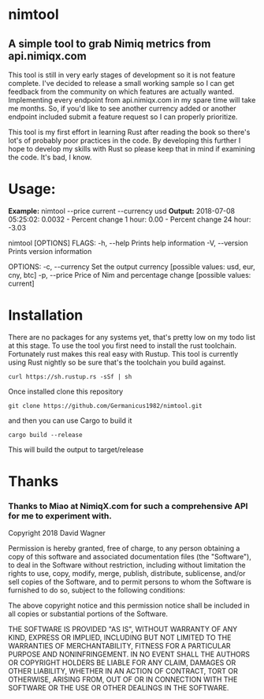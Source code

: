 ﻿# nimtool  
## A simple tool to grab Nimiq metrics from api.nimiqx.com
This tool is still in very early stages of development so it is not feature complete. I've decided to release a small working sample so I can get feedback from the community on which features are actually wanted. Implementing every endpoint from api.nimiqx.com in my spare time will take me months. So, if you'd like to see another currency added or another endpoint included submit a feature request so I can properly prioritize.

This tool is my first effort in learning Rust after reading the book so there's lot's of probably poor practices in the code. By developing this further I hope to develop my skills with Rust so please keep that in mind if examining the code. It's bad, I know.
  
# Usage: 
**Example:** nimtool --price current --currency usd
**Output:** 2018-07-08 05:25:02: 0.0032 - Percent change 1 hour: 0.00 - Percent change 24 hour: -3.03

nimtool [OPTIONS]
FLAGS:
-h, --help       Prints help information
-V, --version    Prints version information

OPTIONS:
-c, --currency <CURRENCY>    Set the output currency [possible values: usd, eur, cny, btc]
-p, --price <SCOPE>          Price of Nim and percentage change [possible values: current]

# Installation
There are no packages for any systems yet, that's pretty low on my todo list at this stage. To use the tool you first need to install the rust toolchain. Fortunately rust makes this real easy with Rustup. This tool is currently using Rust nightly so be sure that's the toolchain you build against.

    curl https://sh.rustup.rs -sSf | sh
Once installed clone this repository

    git clone https://github.com/Germanicus1982/nimtool.git
and then you can use Cargo to build it

    cargo build --release
This will build the output to target/release

# Thanks
### Thanks to Miao at NimiqX.com for such a comprehensive API for me to experiment with.

Copyright 2018 David Wagner

Permission is hereby granted, free of charge, to any person obtaining a copy of this software and associated documentation files (the "Software"), to deal in the Software without restriction, including without limitation the rights to use, copy, modify, merge, publish, distribute, sublicense, and/or sell copies of the Software, and to permit persons to whom the Software is furnished to do so, subject to the following conditions:

The above copyright notice and this permission notice shall be included in all copies or substantial portions of the Software.

THE SOFTWARE IS PROVIDED "AS IS", WITHOUT WARRANTY OF ANY KIND, EXPRESS OR IMPLIED, INCLUDING BUT NOT LIMITED TO THE WARRANTIES OF MERCHANTABILITY, FITNESS FOR A PARTICULAR PURPOSE AND NONINFRINGEMENT. IN NO EVENT SHALL THE AUTHORS OR COPYRIGHT HOLDERS BE LIABLE FOR ANY CLAIM, DAMAGES OR OTHER LIABILITY, WHETHER IN AN ACTION OF CONTRACT, TORT OR OTHERWISE, ARISING FROM, OUT OF OR IN CONNECTION WITH THE SOFTWARE OR THE USE OR OTHER DEALINGS IN THE SOFTWARE.
